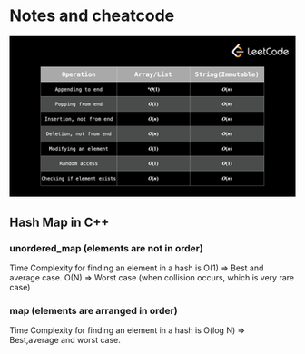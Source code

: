 # Notes and cheatcode

![alt text](image.png)

## Hash Map in C++
### unordered_map (elements are not in order)
Time Complexity for finding an element in a hash is 
O(1) => Best and average case.
O(N) => Worst case (when collision occurs, which is very rare case)

### map (elements are arranged in order)
Time Complexity for finding an element in a hash is 
O(log N) => Best,average and worst case. 
